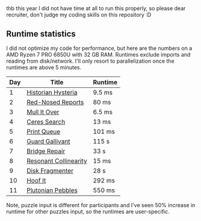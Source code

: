 ## 

thb this year I did not have time at all to run this properly, so please dear recruiter, don't judge my coding skills on this repository :D

## Runtime statistics

I did not optimize my code for performance, but here are the numbers on a AMD Ryzen 7 PRO 6850U with 32 GB RAM. Runtimes exclude imports and reading from disk/network. I'll only resort to parallelization once the runtimes are above 5 minutes.



| Day | Title                                                        | Runtime |
| --- | ------------------------------------------------------------ | ------- |
| 1   | [Historian Hysteria](https://adventofcode.com/2024/day/1)    | 9.5 ms  |
| 2   | [Red-Nosed Reports](https://adventofcode.com/2024/day/2)     | 80 ms   |
| 3   | [Mull It Over](https://adventofcode.com/2024/day/3)          | 6.5 ms  |
| 4   | [Ceres Search](https://adventofcode.com/2024/day/4)          | 13 ms   |
| 5   | [Print Queue](https://adventofcode.com/2024/day/5)           | 101 ms  |
| 6   | [Guard Gallivant](https://adventofcode.com/2024/day/6)       | 115 s   |
| 7   | [Bridge Repair](https://adventofcode.com/2024/day/7)         | 33 s    |
| 8   | [Resonant Collinearity](https://adventofcode.com/2024/day/8) | 15 ms   |
| 9   | [Disk Fragmenter](https://adventofcode.com/2024/day/9)       | 28 s    |
| 10  | [Hoof It](https://adventofcode.com/2024/day/10)              | 292 ms  |
| 11  | [Plutonian Pebbles](https://adventofcode.com/2024/day/11)    | 550 ms  |



Note, puzzle input is different for participants and I've seen 50% increase in runtime for other puzzles input, so the runtimes are user-specific.
